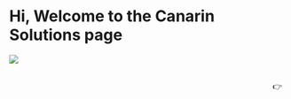 # Hi, Welcome to the Canarin Solutions page

![](https://komarev.com/ghpvc/?username=canarin-solutions)
               
<br />
<div align="right">
  👉 &nbsp;&nbsp; 
</table>

